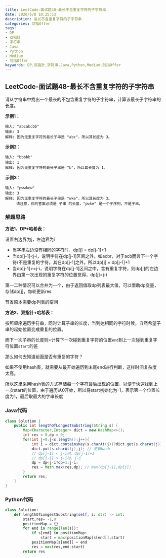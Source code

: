 ```yaml
---
title: LeetCode-面试题48-最长不含重复字符的子字符串
date: 2020/5/8 10:25:53
description: 最长不含重复字符的子字符串
categories: 剑指Offer
tags:
- DP
- 双指针
- 字符串
- Java
- Python
- Medium
- 剑指Offer
keywords: DP,双指针,字符串,Java,Python,Medium,剑指Offer
---
```


## LeetCode-面试题48-最长不含重复字符的子字符串 

请从字符串中找出一个最长的不包含重复字符的子字符串，计算该最长子字符串的长度。

 <!--more-->

**示例1：**

```
输入: "abcabcbb"
输出: 3 
解释: 因为无重复字符的最长子串是 "abc"，所以其长度为 3。
```

**示例2：**

```
输入: "bbbbb"
输出: 1
解释: 因为无重复字符的最长子串是 "b"，所以其长度为 1。
```

**示例3：**

```
输入: "pwwkew"
输出: 3
解释: 因为无重复字符的最长子串是 "wke"，所以其长度为 3。
     请注意，你的答案必须是 子串 的长度，"pwke" 是一个子序列，不是子串。
```

### 解题思路

**方法1、DP+哈希表：**

设置右边界为j，左边界为i

- 当字串左边没有相同的字符时，dp[j] = dp[j-1]+1
- 当dp[j-1]<j-i，说明字符在dp[j-1]区间之外，如acbr，对于acb而言下一个字符r不是重复的字符，其在dp[j-1]之外，所以dp[j] = dp[j-1]+1
- 当dp[j-1]>=j-i，说明字符在dp[j-1]区间之中，含有重复字符，则dp[j]的左边界由第一次出现的重复字符的位置觉得，dp[j]=j-i

第一二种情况可以合并为一个，由于返回值取dp列表最大值，可以借助dp变量，存储dp[j]，每轮更新res

节省原本需要dp列表的空间

**方法2、双指针+哈希表：**

按照顺序遍历字符串，同时计算子串的长度，当到达相同的字符时候，自然希望子串的起始位置变成重复的位置。

而下一次子串的长度则=计算下一次碰到重复字符的位置`end`到上一次碰到重复字符位置`start`的差

那么如何去知道前面是否有重复的字符？

如果不使用hash表，就需要从最开始遍历到末尾end进行判断，这样时间复杂度太高。

所以这里采用hash表的方式存储每一个字符最后出现的位置，以便于快速找到上一次start的位置，由于遍历从0开始，所以将start初始化为-1，表示第一个位置长度为1，最后取最大的字串长度

### Java代码

```java
class Solution {
    public int lengthOfLongestSubstring(String s) {
        Map<Character,Integer> dict = new HashMap<>();
        int res = 0,dp = 0;
        for(int j=0;j<s.length();j++){
            int i = dict.containsKey(s.charAt(j))?dict.get(s.charAt(j)):-1; // 获取索引
            dict.put(s.charAt(j),j); // 更新hash
            // dp[j-1] < j-i时，dp[j-1]+1
            // dp[j-1] > j-i时，j-i
            dp = dp<j-i?dp+1:j-i;
            res = Math.max(res,dp); // max(dp[j-1],dp[j])
        }
        return res;
    }
}
```

### Python代码

```python
class Solution:
    def lengthOfLongestSubstring(self, s: str) -> int:
        start,res= -1,0
        positionMap = {}
        for end in range(len(s)):
            if s[end] in positionMap:
                start = max(positionMap[s[end]],start)
            positionMap[s[end]] = end
            res = max(res,end-start)
        return res
```